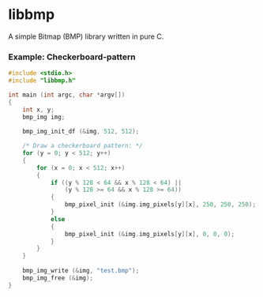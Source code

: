 # libbmp
A simple Bitmap (BMP) library written in pure C.

### Example: Checkerboard-pattern
```C
#include <stdio.h>
#include "libbmp.h"

int main (int argc, char *argv[])
{
	int x, y;
	bmp_img img;
	
	bmp_img_init_df (&img, 512, 512);

	/* Draw a checkerboard pattern: */
	for (y = 0; y < 512; y++)
	{	
		for (x = 0; x < 512; x++)
		{
			if ((y % 128 < 64 && x % 128 < 64) ||
			    (y % 128 >= 64 && x % 128 >= 64))
			{
				bmp_pixel_init (&img.img_pixels[y][x], 250, 250, 250);
			}
			else
			{
				bmp_pixel_init (&img.img_pixels[y][x], 0, 0, 0);
			}
		}
	}
	
	bmp_img_write (&img, "test.bmp");
	bmp_img_free (&img);
}
```
